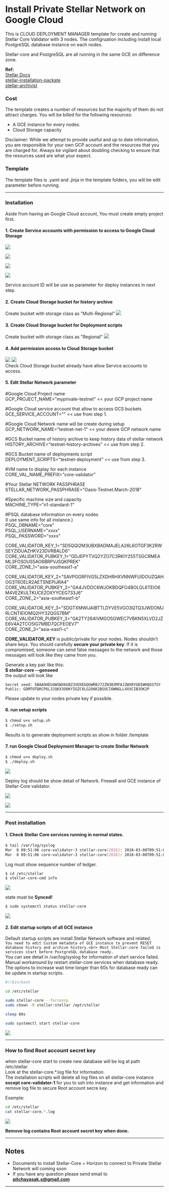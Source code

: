 # Install Private Stellar Network on Google Cloud

This is CLOUD DEPLOYMENT MANAGER template for create and running Stellar Core Validator with 3 nodes. The configruation including install local PostgreSQL database instance on each nodes.

Stellar-core and PostgreSQL are all running in the same GCE on difference zone.

**Ref:**<br>
[Stellar Docs](https://www.stellar.org/developers/stellar-core/software/admin.html)<br>
[stellar-installation-packate](https://github.com/stellar/packages#sdf---packages)<br>
[stellar-archivist](https://github.com/stellar/go/tree/master/tools/stellar-archivist)<br>

### Cost
The template creates a number of resources but the majority of them do not attract charges. You will be billed for the following resources:
* A GCE instance for every nodes.
* Cloud Storage capacity

Disclaimer: While we attempt to provide useful and up to date information, you are responsible for your own GCP account and the resources that you are charged for. Always be vigilant about doubling checking to ensure that the resources used are what your expect. 

### Template
The template files is .yaml and .jinja in the template folders, you will be edit parameter before running.

---
### Installation
Aside from having an Google Cloud account, You must create empty project first.

#### 1. Create Service accounts with permission to access to Google Cloud Storage
![](images/service_account_1.png)

![](images/service_account_2.png)

![](images/service_account_3.png)

![](images/service_account_4.png)

Service account ID will be use as parameter for deploy instances in next step.

#### 2. Create Cloud Storage bucket for history archive
Create bucket with storage class as "Multi-Regional"
![](images/history_archive.png)

#### 3. Create Cloud Storage bucket for Deployment scripts
Create bucket with storage class as "Regional"
![](images/deployment_scripts.png)

#### 4. Add permission access to Cloud Storage bucket
![](images/verify_1.png)
![](images/verify_2.png)
<br>
Check Cloud Storage bucket already have allow Service accounts to access.

#### 5. Edit Stellar Network parameter

\#Google Cloud Project name<br>
GCP_PROJECT_NAME="myprivate-testnet"     << your GCP project name

\#Google Cloud service account that allow to access GCS buckets<br>
GCE_SERVICE_ACCOUNT=""        << use from step 1.

\#Google Cloud Network name will be create during setup<br>
GCP_NETWORK_NAME="testnet-net-1"      << your desire GCP network name 

\#GCS Bucket name of history archive to keep history data of stellar network<br>
HISTORY_ARCHIVE="testnet-history-archives"    << use from step 2.

\#GCS Bucket name of deployments script<br>
DEPLOYMENT_SCRIPTS="testnet-deployment" << use from step 3.

\#VM name to display for each instance<br>
CORE_VAL_NAME_PREFIX="core-validator"

\#Your Stellar NETWORK PASSPHRASE<br>
STELLAR_NETWORK_PASSPHRASE="Oasis-Testnet.March-2018"

\#Specific machine size and capacity<br>
MACHINE_TYPE="n1-standard-1"

\#PSQL database information on every nodes<br>
(I use same info for all instance.)<br>
PSQL_DBNAME="core"<br>
PSQL_USERNAME="xxxx"<br>
PSQL_PASSWORD="xxxx"

CORE_VALIDATOR_KEY_1="SD5QQI2M3UBXBADMAJELA26L6OTGF3K2RWSEYZIDUAZHKV23DVRBALD6"<br>
CORE_VALIDATOR_PUBKEY_1="GDJEPYTVQ2YZO7C3RKIY255TSGCRMEAML3FOSOUS5AO6BRPVJSQKPREK"<br>
CORE_ZONE_1="asia-southeast1-a"

CORE_VALIDATOR_KEY_2="SAVPGGRFIVG5LZXDHRHXVNNWFUIDOUZQAHOG3T6OELR2AETSNEPIJRA4"<br>
CORE_VALIDATOR_PUBKEY_2="GA4JVDDC6WJOKBDQFO4BOLGL6TEIO6M4VEZKULTKUCEZOXYYCEG733J6"<br>
CORE_ZONE_2="asia-southeast1-b"

CORE_VALIDATOR_KEY_3="SDGTXMWIJAIBTTLDYVE5VGO3QTQ3JWDOMJRLCNTIEIOMQ2HY32QGS7BM"<br>
CORE_VALIDATOR_PUBKEY_3="GA2TY264IVMGOSGWEC7VBKN5XLVD2JZE6V4A2TCO5IG7MBD7QCFEOEV7"<br>
CORE_ZONE_3="asia-east1-c"


**CORE_VALIDATOR_KEY** is public/private for your nodes. Nodes shouldn’t share keys. You should carefully **secure your private key**. If it is compromised, someone can send false messages to the network and those messages will look like they came from you.

Generate a key pair like this:<br>
**$ stellar-core --genseed**<br>
the output will look like
```
Secret seed: SBAAOHEU4WSWX6GBZ3VOXEGQGWRBJ72ZN3B3MFAJZWXRYGDIWHQO37SY
Public: GDMTUTQRCP6L3JQKX3OOKYIGZC6LG2O6K2BSUCI6WNGLL4XXCIB3OK2P
```
Please update to your nodes private key if possible.

#### 6. run setup scripts
```sh
$ chmod u+x setup.sh
$ ./setup.sh
```
Results is to generate deployment scripts as show in folder /template

#### 7. run Google Cloud Deployment Manager to create Stellar Network
```sh
$ chmod u+x deploy.sh
$ ./deploy.sh
```

![](images/deploy_finish_1.png)

Deploy log should be show detail of Network. Firewall and GCE instance of Stellar-Core validator.

![](images/deploy_finish_2.png)


![](images/deploy_finish_3.png)


---
### Post installation
#### 1. Check Stellar Core services running in normal states.
```sh
$ tail /var/log/syslog
Mar  8 09:51:06 core-validator-3 stellar-core[2016]: 2018-03-08T09:51:06.797 GA2TY [Ledger INFO] Got consensus: [seq=508, prev=2d1ceb, tx_count=0, sv: [  txH: 8e9332, ct: 1520502666, upgrades: [ ] ]]
Mar  8 09:51:06 core-validator-3 stellar-core[2016]: 2018-03-08T09:51:06.801 GA2TY [Ledger INFO] Closed ledger: [seq=508, hash=9f7d3c]
```
Log must show sequence number of ledger.

```sh
$ cd /etc/stellar
$ stellar-core-cmd info
```
![](images/check_info.png)

state must be **Synced!**

```sh
$ sudo systemctl status stellar-core
```
![](images/service_status.png)

#### 2. Edit startup scripts of all GCE instance 
Default startup scripts are install Stellar Network software and related.<br>
`You need to edit Custom metadata of GCE instance to prevent RESET database history and archive history.<br>
Most Stellar-core failed is services start before PostgreSQL database ready.`<br>
You can see detail in /var/log/syslog for information of start service failed.<br>
Manual workaround by restart stellar-core services when database ready.<br>
The options to increase wait time longer than 60s for database ready can be update in startup scripts.

```sh
#!/bin/bash

cd /etc/stellar

sudo stellar-core --forcescp
sudo chown -R stellar:stellar /opt/stellar

sleep 60s

sudo systemctl start stellar-core
```
![](images/startup_scripts.png)

---
### How to find Root account secret key
when stellar-core start to create new database will be log at path /etc/stellar.<br>
Look at the stellar-core.*.log file for information.<br>
The installation scripts will delete all log files on all stellar-core instance **except core-validater-1** for you to ssh into instance and get information and remove log file to secure Root account secre key.<br>

Example:
```sh
cd /etc/stellar
cat stellar-core.*.log
```
![](images/root_secret.png)

**Remove log contains Root account secret key when done.**


---
## Notes<br>
* Documents to install Stellar-Core + Horizon to connect to Private Stellar Network will coming soon<br>
* If you have any question please send email to **pitchayasak.s@gmail.com**

---
